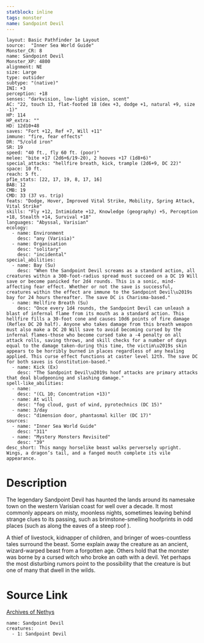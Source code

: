 ```yaml
---
statblock: inline
tags: monster
name: Sandpoint Devil
---
```

```statblock
layout: Basic Pathfinder 1e Layout
source:  "Inner Sea World Guide"
Monster_CR: 8
name: Sandpoint Devil
Monster_XP: 4800
alignment: NE
size: Large
type: outsider
subtype: "(native)"
INI: +3
perception: +18
senses: "darkvision, low-light vision, scent"
AC: "22, touch 13, flat-footed 18 (dex +3, dodge +1, natural +9, size -1)"
HP: 114
HP_extra: ""
HD: 12d10+48
saves: "Fort +12, Ref +7, Will +11"
immune: "fire, fear effects"
DR: "5/cold iron"
SR: 19
speed: "40 ft., fly 60 ft. (poor)"
melee: "bite +17 (2d6+6/19-20), 2 hooves +17 (1d8+6)"
special_attacks: "hellfire breath, kick, trample (2d6+9, DC 22)"
space: 10 ft.
reach: 5 ft.
pf1e_stats: [22, 17, 19, 8, 17, 16]
BAB: 12
CMB: 19
CMD: 33 (37 vs. trip)
feats: "Dodge, Hover, Improved Vital Strike, Mobility, Spring Attack, Vital Strike"
skills: "Fly +12, Intimidate +12, Knowledge (geography) +5, Perception +18, Stealth +14, Survival +18"
languages: "Abyssal, Varisian"
ecology:
  - name: Environment
    desc: "any (Varisia)"
  - name: Organisation
    desc: "solitary"
    desc: "incidental"
special_abilities:
  - name: Bay (Su)
    desc: "When the Sandpoint Devil screams as a standard action, all creatures within a 300-foot-radius spread must succeed on a DC 19 Will save or become panicked for 2d4 rounds. This is a sonic, mind-affecting fear effect. Whether or not the save is successful, creatures within the effect are immune to the Sandpoint Devil\u2019s bay for 24 hours thereafter. The save DC is Charisma-based."
  - name: Hellfire Breath (Su)
    desc: "Once every 1d4 rounds, the Sandpoint Devil can unleash a blast of infernal flame from its mouth as a standard action. This hellfire fills a 30-foot cone and causes 10d6 points of fire damage (Reflex DC 20 half). Anyone who takes damage from this breath weapon must also make a DC 20 Will save to avoid becoming cursed by the infernal flames-those who become cursed take a -4 penalty on all attack rolls, saving throws, and skill checks for a number of days equal to the damage taken-during this time, the victim\u2019s skin appears to be horribly burned in places regardless of any healing applied. This curse effect functions at caster level 12th. The save DC for both saves is Constitution-based."
  - name: Kick (Ex)
    desc: "The Sandpoint Devil\u2019s hoof attacks are primary attacks that deal bludgeoning and slashing damage."
spell-like_abilities:
  - name:
    desc: "(CL 10; Concentration +13)"
  - name: At will
    desc: "fog cloud, gust of wind, pyrotechnics (DC 15)"
  - name: 3/day
    desc: "dimension door, phantasmal killer (DC 17)"
sources:
  - name: "Inner Sea World Guide"
    desc: "311"
  - name: "Mystery Monsters Revisited"
    desc: "39"
desc_short: This mangy horselike beast walks perversely upright. Wings, a dragon’s tail, and a fanged mouth complete its vile appearance.
```
# Description
The legendary Sandpoint Devil has haunted the lands around its namesake town on the western Varisian coast for well over a decade. It most commonly appears on misty, moonless nights, sometimes leaving behind strange clues to its passing, such as brimstone-smelling hoofprints in odd places (such as along the eaves of a steep roof ).

A thief of livestock, kidnapper of children, and bringer of woes-countless tales surround the beast. Some explain away the creature as an ancient, wizard-warped beast from a forgotten age. Others hold that the monster was borne by a cursed witch who broke an oath with a devil. Yet perhaps the most disturbing rumors point to the possibility that the creature is but one of many that dwell in the wilds.
# Source Link
[Archives of Nethys](https://aonprd.com/MonsterDisplay.aspx?ItemName=Sandpoint%20Devil)
```encounter-table
name: Sandpoint Devil
creatures:
  - 1: Sandpoint Devil
```
